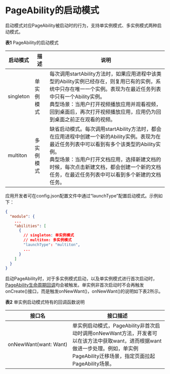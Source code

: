 # PageAbility的启动模式


启动模式对应PageAbility被启动时的行为，支持单实例模式、多实例模式两种启动模式。


  **表1** PageAbility的启动模式

| 启动模式 | 描述 | 说明 |
| -------- | -------- | -------- |
| singleton | 单实例模式 | 每次调用startAbility方法时，如果应用进程中该类型的Ability实例已经存在，则复用已有的实例，系统中只存在唯一一个实例。表现为在最近任务列表中只有一个Ability实例。<br/>典型场景：当用户打开视频播放应用并观看视频，回到桌面后，再次打开视频播放应用，应用仍为回到桌面之前正在观看的视频。 |
| multiton | 多实例模式 | 缺省启动模式。每次调用startAbility方法时，都会在应用进程中创建一个新的Ability实例。表现为在最近任务列表中可以看到有多个该类型的Ability实例。<br/>典型场景：当用户打开文档应用，选择新建文档的时候，每次点击新建文档，都会创建一个新的文档任务，在最近任务列表中可以看到多个新建的文档任务。 |


应用开发者可在config.json配置文件中通过“launchType”配置启动模式。示例如下：

```json
{
  "module": {
    ...
    "abilities": [
      {
        // singleton: 单实例模式
        // multiton: 多实例模式
        "launchType": "multiton",
        ...
      }
    ]
  }
}
```


启动PageAbility时，对于多实例模式启动，以及单实例模式进行首次启动时，[PageAbility生命周期回调](pageability-lifecycle.md)均会被触发。单实例非首次启动时不会再触发onCreate()接口，而是触发onNewWant()，onNewWant()的说明如下表2所示。


  **表2** 单实例启动模式特有的回调函数说明

| 接口名 | 接口描述 |
| -------- | -------- |
| onNewWant(want:&nbsp;Want) | 单实例启动模式，PageAbility非首次启动时调用onNewWant方法，开发者可以在该方法中获取want，进而根据want做进一步处理。例如，单实例PageAbility迁移场景，指定页面拉起PageAbility场景。 |
